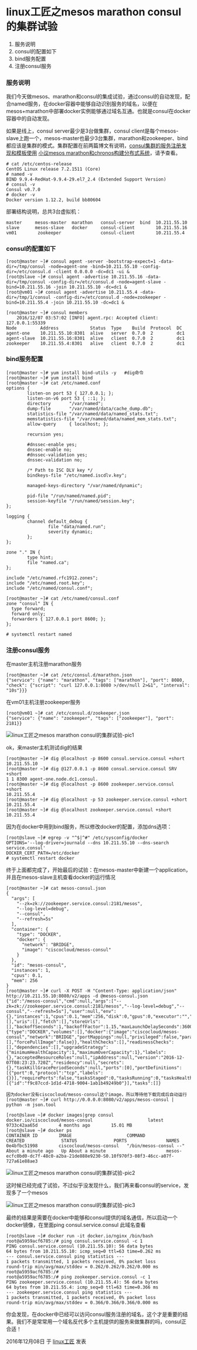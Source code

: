# linux工匠之mesos marathon consul的集群试验

1. 服务说明
2. consul的配置如下
3. bind服务配置
4. 注册consul服务

### 服务说明

我们今天做mesos、marathon和consul的集成试验，通过consul的自动发现，配合named服务，在docker容器中能够自动识别服务的域名，以便在mesos+marathon中部署docker实例能够通过域名互通。也就是consul在docker容器中的自动发现。

如果是线上，consul server最少是3台做集群，consul client是每个mesos-slave上跑一个，mesos-master也最少3台集群，marathon和zookeeper、bind都应该是集群的模式。集群配置在前两篇博文有说明，[consul集群的服务注册发现和模板使用](http://bbotte.com/server-config/consul-cluster-service-with-registry-and-discovery-and-template-usage/)  [小议mesos marathon和chronos构建分布式系统](http://bbotte.com/server-config/use-mesos-and-marathon-and-chronos-to-construction-distributed-systems/)，请予查看。

```
# cat /etc/centos-release
CentOS Linux release 7.2.1511 (Core)
# named -v
BIND 9.9.4-RedHat-9.9.4-29.el7_2.4 (Extended Support Version)
# consul -v
Consul v0.7.0
# docker -v
Docker version 1.12.2, build bb80604
```

部署结构说明，总共3台虚拟机：

```
master     mesos-master  marathon   consul-server  bind  10.211.55.10
slave      mesos-slave   docker     consul-client        10.211.55.16
vm01        zookeeper               consul-client        10.211.55.4
```

### consul的配置如下

```
[root@master ~]# consul agent -server -bootstrap-expect=1 -data-dir=/tmp/consul -node=agent-one -bind=10.211.55.10 -config-dir=/etc/consul.d -client 0.0.0.0 -dc=dc1 -ui &
[root@slave ~]# consul agent -advertise 10.211.55.16 -data-dir=/tmp/consul -config-dir=/etc/consul.d -node=agent-slave -bind=10.211.55.16 -join 10.211.55.10 -dc=dc1 &
[root@vm01 ~]# consul agent -advertise 10.211.55.4 -data-dir=/tmp/1/consul -config-dir=/etc/consul.d -node=zookeeper -bind=10.211.55.4 -join 10.211.55.10 -dc=dc1 &
 
[root@master ~]# consul members
    2016/12/07 03:57:02 [INFO] agent.rpc: Accepted client: 127.0.0.1:55339
Node         Address            Status  Type    Build  Protocol  DC
agent-one    10.211.55.10:8301  alive   server  0.7.0  2         dc1
agent-slave  10.211.55.16:8301  alive   client  0.7.0  2         dc1
zookeeper    10.211.55.4:8301   alive   client  0.7.0  2         dc1
```

### bind服务配置

```
[root@master ~]# yum install bind-utils -y   #dig命令
[root@master ~]# yum install bind 
[root@master ~]# cat /etc/named.conf
options {
        listen-on port 53 { 127.0.0.1; };
        listen-on-v6 port 53 { ::1; };
        directory       "/var/named";
        dump-file       "/var/named/data/cache_dump.db";
        statistics-file "/var/named/data/named_stats.txt";
        memstatistics-file "/var/named/data/named_mem_stats.txt";
        allow-query     { localhost; };
 
        recursion yes;
 
        #dnssec-enable yes;
        dnssec-enable no;
        #dnssec-validation yes;
        dnssec-validation no;
 
        /* Path to ISC DLV key */
        bindkeys-file "/etc/named.iscdlv.key";
 
        managed-keys-directory "/var/named/dynamic";
 
        pid-file "/run/named/named.pid";
        session-keyfile "/run/named/session.key";
};
 
logging {
        channel default_debug {
                file "data/named.run";
                severity dynamic;
        };
};
 
zone "." IN {
        type hint;
        file "named.ca";
};
 
include "/etc/named.rfc1912.zones";
include "/etc/named.root.key";
include "/etc/named/consul.conf";
 
[root@master ~]# cat /etc/named/consul.conf
zone "consul" IN {
  type forward;
  forward only;
  forwarders { 127.0.0.1 port 8600; };
};
 
# systemctl restart named
```

### 注册consul服务

在master主机注册marathon服务

```
[root@master ~]# cat /etc/consul.d/marathon.json
{"service": {"name": "marathon", "tags": ["marathon"], "port": 8080, "check": {"script": "curl 127.0.0.1:8080 >/dev/null 2>&1", "interval": "10s"}}}
```

在vm01主机注册zookeeper服务

```
[root@vm01 ~]# cat /etc/consul.d/zookeeper.json
{"service": {"name": "zookeeper", "tags": ["zookeeper"], "port": 2181}}
```

![linux工匠之mesos marathon consul的集群试验-pic1](../images/2016/12/QQ20161207-0@2x.png)

ok，来master主机测试dig的结果

```
[root@master ~]# dig @localhost -p 8600 consul.service.consul +short
10.211.55.10
[root@master ~]# dig @127.0.0.1 -p 8600 consul.service.consul SRV +short
1 1 8300 agent-one.node.dc1.consul.
[root@master ~]# dig @localhost -p 8600 zookeeper.service.consul +short
10.211.55.4
[root@master ~]# dig @localhost -p 53 zookeeper.service.consul +short
10.211.55.4
[root@master ~]# dig @localhost zookeeper.service.consul +short
10.211.55.4
```

因为在docker中用到bind服务，所以修改docker的配置，添加dns选项：

```
[root@slave ~]# egrep -v "^$|^#" /etc/sysconfig/docker
OPTIONS='--log-driver=journald --dns 10.211.55.10 --dns-search service.consul'
DOCKER_CERT_PATH=/etc/docker
# systemctl restart docker
```

终于上面都完成了，开始最后的试验：在mesos-master中新建一个application，并且在mesos-slave主机查看docker的运行情况

```
[root@master ~]# cat mesos-consul.json
{
  "args": [
    "--zk=zk://zookeeper.service.consul:2181/mesos",
    "--log-level=debug",
    "--consul",
    "--refresh=5s"
  ],
  "container": {
    "type": "DOCKER",
    "docker": {
      "network": "BRIDGE",
      "image": "ciscocloud/mesos-consul"
    }
  },
  "id": "mesos-consul",
  "instances": 1,
  "cpus": 0.1,
  "mem": 256
}
[root@master ~]# curl -X POST -H "Content-Type: application/json" http://10.211.55.10:8080/v2/apps -d @mesos-consul.json
{"id":"/mesos-consul","cmd":null,"args":["--zk=zk://zookeeper.service.consul:2181/mesos","--log-level=debug","--consul","--refresh=5s"],"user":null,"env":{},"instances":1,"cpus":0.1,"mem":256,"disk":0,"gpus":0,"executor":"","constraints":[],"uris":[],"fetch":[],"storeUrls":[],"backoffSeconds":1,"backoffFactor":1.15,"maxLaunchDelaySeconds":3600,"container":{"type":"DOCKER","volumes":[],"docker":{"image":"ciscocloud/mesos-consul","network":"BRIDGE","portMappings":null,"privileged":false,"parameters":[],"forcePullImage":false}},"healthChecks":[],"readinessChecks":[],"dependencies":[],"upgradeStrategy":{"minimumHealthCapacity":1,"maximumOverCapacity":1},"labels":{},"acceptedResourceRoles":null,"ipAddress":null,"version":"2016-12-07T08:23:23.720Z","residency":null,"secrets":{},"taskKillGracePeriodSeconds":null,"ports":[0],"portDefinitions":[{"port":0,"protocol":"tcp","labels":{}}],"requirePorts":false,"tasksStaged":0,"tasksRunning":0,"tasksHealthy":0,"tasksUnhealthy":0,"deployments":[{"id":"f9c87ccd-1d1d-4718-9004-1ab1b49249b0"}],"tasks":[]}
 
因为docker没有ciscocloud/mesos-consul这个image，所以等待他下载完成后自动运行
[root@master ~]# curl http://0.0.0.0:8080/v2/apps/mesos-consul | python -m json.tool
```

```
[root@slave ~]# docker images|grep consul
docker.io/ciscocloud/mesos-consul                     latest              9733c42aa65d        4 months ago        15.01 MB
[root@slave ~]# docker ps
CONTAINER ID        IMAGE                     COMMAND                  CREATED              STATUS              PORTS               NAMES
0e4bfbc51998        ciscocloud/mesos-consul   "/bin/mesos-consul --"   About a minute ago   Up About a minute                       mesos-ecfc0bd0-dc7f-48c0-a2ba-21de888e9230-S0.10f970f3-08f3-46cc-a07f-727a61e88ae3
```

![linux工匠之mesos marathon consul的集群试验-pic2](../images/2016/12/QQ20161207-1@2x.png)

这时候已经完成了试验，不过似乎没发现什么，我们再来看consul的service，发现多了一个mesos

![linux工匠之mesos marathon consul的集群试验-pic3](../images/2016/12/QQ20161208-0@2x.png)

最终的结果是需要在docker中能够和consul提供的域名通信，所以启动一个docker镜像，在里面ping consul.service.consul 此域名查看

```
[root@slave ~]# docker run -it docker.io/nginx /bin/bash
root@a5959acf6785:/# ping consul.service.consul -c 1
PING consul.service.consul (10.211.55.10): 56 data bytes
64 bytes from 10.211.55.10: icmp_seq=0 ttl=63 time=0.262 ms
--- consul.service.consul ping statistics ---
1 packets transmitted, 1 packets received, 0% packet loss
round-trip min/avg/max/stddev = 0.262/0.262/0.262/0.000 ms
root@a5959acf6785:/#
root@a5959acf6785:/# ping zookeeper.service.consul -c 1
PING zookeeper.service.consul (10.211.55.4): 56 data bytes
64 bytes from 10.211.55.4: icmp_seq=0 ttl=63 time=0.366 ms
--- zookeeper.service.consul ping statistics ---
1 packets transmitted, 1 packets received, 0% packet loss
round-trip min/avg/max/stddev = 0.366/0.366/0.366/0.000 ms
```

你会发现，在docker中已经可以访问consul服务注册的域名，这个才是重要的结果。我们不是常常用一个域名反代多个主机提供的服务来做集群的吗，consul正合适！

2016年12月08日 于 [linux工匠](http://www.bbotte.com/) 发表













